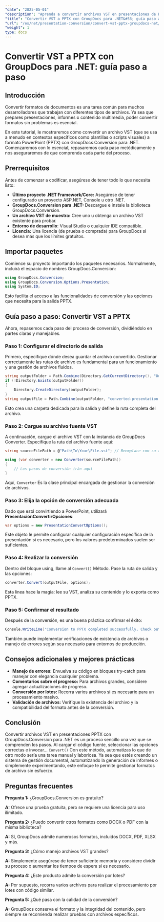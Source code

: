 ```yaml
---
"date": "2025-05-01"
"description": "Aprenda a convertir archivos VST en presentaciones de PowerPoint usando GroupDocs.Conversion para .NET con esta guía completa."
"title": "Convertir VST a PPTX con GroupDocs para .NET&#58; guía paso a paso"
"url": "/es/net/presentation-conversion/convert-vst-pptx-groupdocs-net/"
"weight": 1
type: docs
---
```

# Convertir VST a PPTX con GroupDocs para .NET: guía paso a paso

## Introducción

Convertir formatos de documentos es una tarea común para muchos desarrolladores que trabajan con diferentes tipos de archivos. Ya sea que prepares presentaciones, informes o contenido multimedia, poder convertir formatos sin problemas es esencial.  

En este tutorial, le mostraremos cómo convertir un archivo VST (que se usa a menudo en contextos específicos como plantillas o scripts visuales) a formato PowerPoint (PPTX) con GroupDocs.Conversion para .NET. Comenzaremos con lo esencial, repasaremos cada paso metódicamente y nos aseguraremos de que comprenda cada parte del proceso.


## Prerrequisitos

Antes de comenzar a codificar, asegúrese de tener todo lo que necesita listo:

- **Último proyecto .NET Framework/Core:** Asegúrese de tener configurado un proyecto ASP.NET, Console u otro .NET.
- **GroupDocs.Conversion para .NET:** Descargue e instale la biblioteca GroupDocs.Conversion.
- **Un archivo VST de muestra:** Cree uno u obtenga un archivo VST existente para probar.
- **Entorno de desarrollo:** Visual Studio o cualquier IDE compatible.
- **Licencia:** Una licencia (de prueba o comprada) para GroupDocs si desea más que los límites gratuitos.


## Importar paquetes

Comience su proyecto importando los paquetes necesarios. Normalmente, incluirá el espacio de nombres GroupDocs.Conversion:

```csharp
using GroupDocs.Conversion;
using GroupDocs.Conversion.Options.Presentation;
using System.IO;
```

Esto facilita el acceso a las funcionalidades de conversión y las opciones que necesita para la salida PPTX.


## Guía paso a paso: Convertir VST a PPTX

Ahora, repasemos cada paso del proceso de conversión, dividiéndolo en partes claras y manejables.


### **Paso 1: Configurar el directorio de salida**

Primero, especifique dónde desea guardar el archivo convertido. Gestionar correctamente las rutas de archivo es fundamental para un funcionamiento y una gestión de archivos fluidos.

```csharp
string outputFolder = Path.Combine(Directory.GetCurrentDirectory(), "Output");
if (!Directory.Exists(outputFolder))
{
    Directory.CreateDirectory(outputFolder);
}
string outputFile = Path.Combine(outputFolder, "converted-presentation.pptx");
```

Esto crea una carpeta dedicada para la salida y define la ruta completa del archivo.


### **Paso 2: Cargue su archivo fuente VST**

A continuación, cargue el archivo VST con la instancia de GroupDocs Converter. Especifique la ruta del archivo fuente aquí:

```csharp
string sourceFilePath = @"Path\To\Your\File.vst"; // Reemplace con su ruta de archivo actual

using (var converter = new Converter(sourceFilePath))
{
    // Los pasos de conversión irán aquí
}
```

Aquí, `Converter` Es la clase principal encargada de gestionar la conversión de archivos.


### **Paso 3: Elija la opción de conversión adecuada**

Dado que está convirtiendo a PowerPoint, utilizará **PresentaciónConvertirOpciones**:

```csharp
var options = new PresentationConvertOptions();
```

Este objeto le permite configurar cualquier configuración específica de la presentación si es necesario, pero los valores predeterminados suelen ser suficientes.


### **Paso 4: Realizar la conversión**

Dentro del bloque using, llame al `Convert()` Método. Pase la ruta de salida y las opciones:

```csharp
converter.Convert(outputFile, options);
```

Esta línea hace la magia: lee su VST, analiza su contenido y lo exporta como PPTX.


### **Paso 5: Confirmar el resultado**

Después de la conversión, es una buena práctica confirmar el éxito:

```csharp
Console.WriteLine("Conversion to PPTX completed successfully. Check output in {0}", outputFolder);
```

También puede implementar verificaciones de existencia de archivos o manejo de errores según sea necesario para entornos de producción.


## Consejos adicionales y mejores prácticas

- **Manejo de errores:** Envuelva su código en bloques try-catch para manejar con elegancia cualquier problema.
- **Comentarios sobre el progreso:** Para archivos grandes, considere agregar actualizaciones de progreso.
- **Conversión por lotes:** Recorra varios archivos si es necesario para un procesamiento masivo.
- **Validación de archivos:** Verifique la existencia del archivo y la compatibilidad del formato antes de la conversión.


## Conclusión

Convertir archivos VST en presentaciones PPTX con GroupDocs.Conversion para .NET es un proceso sencillo una vez que se comprenden los pasos. Al cargar el código fuente, seleccionar las opciones correctas e invocar... `Convert()` Con este método, automatizas lo que de otro modo sería una tarea manual y laboriosa. Ya sea que estés creando un sistema de gestión documental, automatizando la generación de informes o simplemente experimentando, este enfoque te permite gestionar formatos de archivo sin esfuerzo.

## Preguntas frecuentes

**Pregunta 1:** ¿GroupDocs.Conversion es gratuito?  

**A:** Ofrece una prueba gratuita, pero se requiere una licencia para uso ilimitado.

**Pregunta 2:** ¿Puedo convertir otros formatos como DOCX o PDF con la misma biblioteca?  

**A:** Sí, GroupDocs admite numerosos formatos, incluidos DOCX, PDF, XLSX y más.

**Pregunta 3:** ¿Cómo manejo archivos VST grandes?  

**A:** Simplemente asegúrese de tener suficiente memoria y considere dividir su proceso o aumentar los tiempos de espera si es necesario.

**Pregunta 4:** ¿Este producto admite la conversión por lotes?  

**A:** Por supuesto, recorra varios archivos para realizar el procesamiento por lotes con código similar.

**Pregunta 5:** ¿Qué pasa con la calidad de la conversión?  

**A:** GroupDocs conserva el formato y la integridad del contenido, pero siempre se recomienda realizar pruebas con archivos específicos.